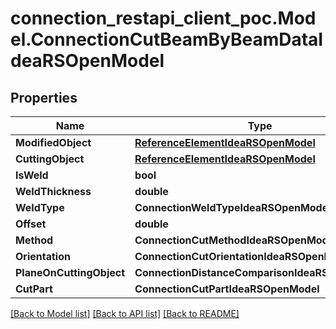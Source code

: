 # connection_restapi_client_poc.Model.ConnectionCutBeamByBeamDataIdeaRSOpenModel

## Properties

Name | Type | Description | Notes
------------ | ------------- | ------------- | -------------
**ModifiedObject** | [**ReferenceElementIdeaRSOpenModel**](ReferenceElementIdeaRSOpenModel.md) |  | [optional] 
**CuttingObject** | [**ReferenceElementIdeaRSOpenModel**](ReferenceElementIdeaRSOpenModel.md) |  | [optional] 
**IsWeld** | **bool** |  | [optional] 
**WeldThickness** | **double** |  | [optional] 
**WeldType** | **ConnectionWeldTypeIdeaRSOpenModel** |  | [optional] 
**Offset** | **double** |  | [optional] 
**Method** | **ConnectionCutMethodIdeaRSOpenModel** |  | [optional] 
**Orientation** | **ConnectionCutOrientationIdeaRSOpenModel** |  | [optional] 
**PlaneOnCuttingObject** | **ConnectionDistanceComparisonIdeaRSOpenModel** |  | [optional] 
**CutPart** | **ConnectionCutPartIdeaRSOpenModel** |  | [optional] 

[[Back to Model list]](../README.md#documentation-for-models) [[Back to API list]](../README.md#documentation-for-api-endpoints) [[Back to README]](../README.md)

